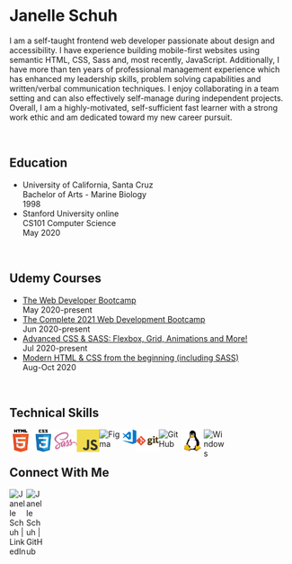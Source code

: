 # Janelle Schuh

I am a self-taught frontend web developer passionate about design and accessibility. I have experience building mobile-first websites using semantic HTML, CSS, Sass and, most recently, JavaScript. Additionally, I have more than ten years of professional management experience which has enhanced my leadership skills, problem solving capabilities and written/verbal communication techniques. I enjoy collaborating in a team setting and can also effectively self-manage during independent projects. Overall, I am a highly-motivated, self-sufficient fast learner with a strong work ethic and am dedicated toward my new career pursuit.    

<br/>

## Education

- University of California, Santa Cruz  
   Bachelor of Arts - Marine Biology  
   1998
- Stanford University online  
   CS101 Computer Science  
   May 2020

<br/>

## Udemy Courses

- [The Web Developer Bootcamp](https://www.udemy.com/course/the-web-developer-bootcamp/)  
  May 2020-present
- [The Complete 2021 Web Development Bootcamp](https://www.udemy.com/course/the-complete-web-development-bootcamp/)  
  Jun 2020-present
- [Advanced CSS & SASS: Flexbox, Grid, Animations and More!](https://www.udemy.com/course/advanced-css-and-sass/)  
  Jul 2020-present
- [Modern HTML & CSS from the beginning (including SASS)](https://www.udemy.com/course/modern-html-css-from-the-beginning/)  
   Aug-Oct 2020

<br/>

## Technical Skills

<img align="left" alt="HTML5" width="40px" src="https://raw.githubusercontent.com/github/explore/80688e429a7d4ef2fca1e82350fe8e3517d3494d/topics/html/html.png" />
<img align="left" alt="CSS3" width="40px" src="https://raw.githubusercontent.com/github/explore/80688e429a7d4ef2fca1e82350fe8e3517d3494d/topics/css/css.png" />
<img align="left" alt="Sass" width="40px" src="https://raw.githubusercontent.com/github/explore/80688e429a7d4ef2fca1e82350fe8e3517d3494d/topics/sass/sass.png" />
<img align="left" alt="JavaScript" width="40px" src="https://raw.githubusercontent.com/github/explore/80688e429a7d4ef2fca1e82350fe8e3517d3494d/topics/javascript/javascript.png" />
<img align="left" alt="Figma" width="40px" src="https://avatars.githubusercontent.com/u/5155369?s=200&v=4" />
<img align="left" alt="Visual Studio Code" width="26px" src="https://raw.githubusercontent.com/github/explore/80688e429a7d4ef2fca1e82350fe8e3517d3494d/topics/visual-studio-code/visual-studio-code.png" />
<img align="left" alt="Git" width="40px" src="https://raw.githubusercontent.com/github/explore/80688e429a7d4ef2fca1e82350fe8e3517d3494d/topics/git/git.png" />
<img align="left" alt="GitHub" width="40px" src="https://avatars.githubusercontent.com/u/9919?s=200&v=4" />
<img align="left" alt="Linux" width="40px" src="https://raw.githubusercontent.com/github/explore/80688e429a7d4ef2fca1e82350fe8e3517d3494d/topics/linux/linux.png" />
<img align="left" alt="Windows" width="40px" src="https://avatars.githubusercontent.com/u/6154722?s=200&v=4" />

<br/>
<br/>

## Connect With Me

[<img align="left" alt="Janelle Schuh | LinkedIn" width="30px" src="https://avatars.githubusercontent.com/u/357098?s=200&v=4" />](https://www.linkedin.com/in/janelle-schuh)
[<img align="left" alt="Janelle Schuh | GitHub" width="30px" src="https://avatars.githubusercontent.com/u/9919?s=200&v=4" />](https://github.com/jschuh23)
<br/>

<!-- [![Janelle's GitHub Stats](https://github-readme-stats.vercel.app/api?username=jschuh23&show_icons=true&theme=algolia)](https://github.com/jschuh23/github-readme-stats) -->
